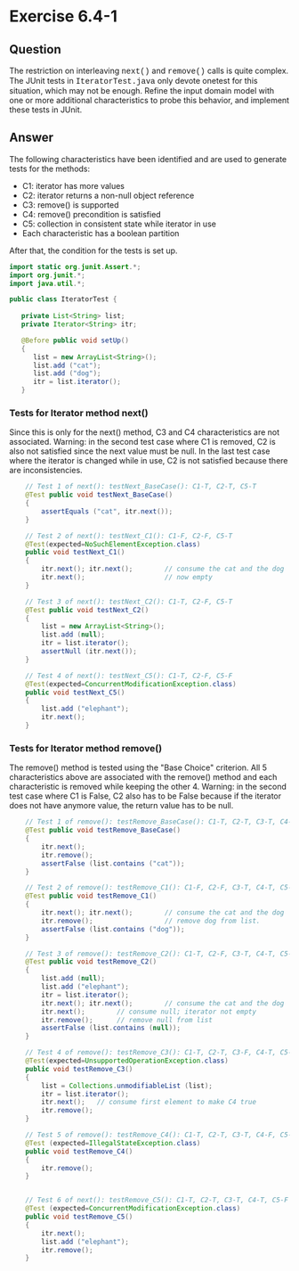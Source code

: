 # Exercise 6.4-1

## Question
The restriction on interleaving <span style="font-family:Courier">next()</span> and <span style="font-family:Courier">remove()</span> calls is quite complex. The JUnit tests in <span style="font-family:Courier">IteratorTest.java</span> only devote onetest for this situation, which may not be enough. Refine the input domain model with one or more additional characteristics to probe this behavior, and implement these tests in JUnit.

## Answer
The following characteristics have been identified and are used to generate tests for the methods:
- C1: iterator has more values
- C2: iterator returns a non-null object reference
- C3: remove() is supported
- C4: remove() precondition is satisfied
- C5: collection in consistent state while iterator in use
- Each characteristic has a boolean partition

After that, the condition for the tests is set up.
```Java
import static org.junit.Assert.*;
import org.junit.*;
import java.util.*;

public class IteratorTest {
	
   private List<String> list;      
   private Iterator<String> itr;   

   @Before public void setUp()  
   {
      list = new ArrayList<String>();
      list.add ("cat");
      list.add ("dog");
      itr = list.iterator();
   }
```

### Tests for Iterator method next()
Since this is only for the next() method, C3 and C4 characteristics are not associated. Warning: in the second test case where C1 is removed, C2 is also not satisfied since the next value must be null. In the last test case where the iterator is changed while in use, C2 is not satisfied because there are inconsistencies.

```Java
    // Test 1 of next(): testNext_BaseCase(): C1-T, C2-T, C5-T
    @Test public void testNext_BaseCase()
    {
        assertEquals ("cat", itr.next());
    }

    // Test 2 of next(): testNext_C1(): C1-F, C2-F, C5-T
    @Test(expected=NoSuchElementException.class)
    public void testNext_C1()
    {
        itr.next(); itr.next();        // consume the cat and the dog
        itr.next();                    // now empty
    }

    // Test 3 of next(): testNext_C2(): C1-T, C2-F, C5-T
    @Test public void testNext_C2()
    {
        list = new ArrayList<String>();
        list.add (null);
        itr = list.iterator();
        assertNull (itr.next());
    }

    // Test 4 of next(): testNext_C5(): C1-T, C2-F, C5-F
    @Test(expected=ConcurrentModificationException.class)
    public void testNext_C5()
    {
        list.add ("elephant");
        itr.next();
    }
```

### Tests for Iterator method remove()
The remove() method is tested using the "Base Choice" criterion. All 5 characteristics above are associated with the remove() method and each characteristic is removed while keeping the other 4. Warning: in the second test case where C1 is False, C2 also has to be False because if the iterator does not have anymore value, the return value has to be null.
```Java
    // Test 1 of remove(): testRemove_BaseCase(): C1-T, C2-T, C3-T, C4-T, C5-T
    @Test public void testRemove_BaseCase()
    {
        itr.next();
        itr.remove();
        assertFalse (list.contains ("cat"));
    }

    // Test 2 of remove(): testRemove_C1(): C1-F, C2-F, C3-T, C4-T, C5-T
    @Test public void testRemove_C1()
    {
        itr.next(); itr.next();        // consume the cat and the dog
        itr.remove();                  // remove dog from list.
        assertFalse (list.contains ("dog"));
    }

    // Test 3 of remove(): testRemove_C2(): C1-T, C2-F, C3-T, C4-T, C5-T
    @Test public void testRemove_C2()
    {
        list.add (null);
        list.add ("elephant");
        itr = list.iterator();
        itr.next(); itr.next();        // consume the cat and the dog
        itr.next();        // consume null; iterator not empty
        itr.remove();      // remove null from list
        assertFalse (list.contains (null));
    }

    // Test 4 of remove(): testRemove_C3(): C1-T, C2-T, C3-F, C4-T, C5-T
    @Test(expected=UnsupportedOperationException.class)
    public void testRemove_C3()
    {
        list = Collections.unmodifiableList (list);
        itr = list.iterator();
        itr.next();   // consume first element to make C4 true
        itr.remove();
    }

    // Test 5 of remove(): testRemove_C4(): C1-T, C2-T, C3-T, C4-F, C5-T
    @Test (expected=IllegalStateException.class)
    public void testRemove_C4()
    {
        itr.remove();
    }


    // Test 6 of next(): testRemove_C5(): C1-T, C2-T, C3-T, C4-T, C5-F
    @Test (expected=ConcurrentModificationException.class)
    public void testRemove_C5()
    {
        itr.next();
        list.add ("elephant");
        itr.remove();
    }
```

